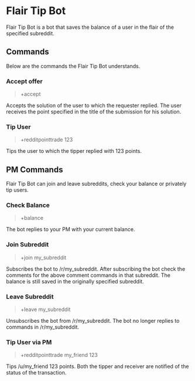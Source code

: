 # Flair Tip Bot
Flair Tip Bot is a bot that saves the balance of a user in the flair of the specified subreddit.

## Commands
Below are the commands the Flair Tip Bot understands.

### Accept offer
> +accept

Accepts the solution of the user to which the requester replied.
The user receives the point specified in the title of the submission for his solution. 

### Tip User
> +redditpointtrade 123

Tips the user to which the tipper replied with 123 points.

## PM Commands

Flair Tip Bot can join and leave subreddits, check your balance or privately tip users.

### Check Balance
> +balance

The bot replies to your PM with your current balance.

### Join Subreddit
> +join my_subreddit

Subscribes the bot to /r/my_subreddit. After subscribing the bot check the comments for the above comment commands in that subreddit.
The balance is still saved in the originally specified subreddit.

### Leave Subreddit
> +leave my_subreddit

Unsubscribes the bot from /r/my_subreddit. The bot no longer replies to commands in /r/my_subreddit.

### Tip User via PM
> +redditpointtrade my_friend 123

Tips /u/my_friend 123 points. Both the tipper and receiver are notified of the status of the transaction.